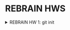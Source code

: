 # REBRAIN HWS
<details>
<summary> REBRAIN HW 1: git init </summary>
<p>

Репозиторий содержит дефолтный config nginx <br>

</p>
</details>
